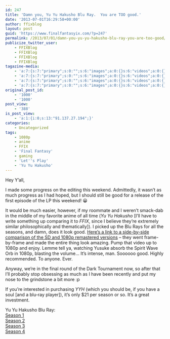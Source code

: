```yaml
---
id: 247
title: 'Damn you, Yu Yu Hakusho Blu Ray.  You are TOO good.'
date: '2013-07-01T16:29:58+00:00'
author: ffixblog
layout: post
guid: 'https://www.finalfantasyix.com/?p=247'
permalink: /2013/07/01/damn-you-yu-yu-hakusho-blu-ray-you-are-too-good/
publicize_twitter_user:
    - FFIXBlog
    - FFIXBlog
    - FFIXBlog
    - FFIXBlog
tagazine-media:
    - 'a:7:{s:7:"primary";s:0:"";s:6:"images";a:0:{}s:6:"videos";a:0:{}s:11:"image_count";i:0;s:6:"author";s:8:"47012034";s:7:"blog_id";s:8:"48119600";s:9:"mod_stamp";s:19:"2013-07-01 16:30:08";}'
    - 'a:7:{s:7:"primary";s:0:"";s:6:"images";a:0:{}s:6:"videos";a:0:{}s:11:"image_count";i:0;s:6:"author";s:8:"47012034";s:7:"blog_id";s:8:"48119600";s:9:"mod_stamp";s:19:"2013-07-01 16:30:08";}'
    - 'a:7:{s:7:"primary";s:0:"";s:6:"images";a:0:{}s:6:"videos";a:0:{}s:11:"image_count";i:0;s:6:"author";s:8:"47012034";s:7:"blog_id";s:8:"48119600";s:9:"mod_stamp";s:19:"2013-07-01 16:30:08";}'
    - 'a:7:{s:7:"primary";s:0:"";s:6:"images";a:0:{}s:6:"videos";a:0:{}s:11:"image_count";i:0;s:6:"author";s:8:"47012034";s:7:"blog_id";s:8:"48119600";s:9:"mod_stamp";s:19:"2013-07-01 16:30:08";}'
original_post_id:
    - '1000'
    - '1000'
post_view:
    - '388'
is_post_view:
    - 'a:1:{i:0;s:13:"91.137.27.194";}'
categories:
    - Uncategorized
tags:
    - 1080p
    - anime
    - FFIX
    - 'Final Fantasy'
    - gaming
    - 'Let''s Play'
    - 'Yu Yu Hakusho'
---
```


Hey Y’all,

I made some progress on the editing this weekend. Admittedly, it wasn’t as much progress as I had hoped, but I should still be good for a release of the first episode of the LP this weekend! 😀

It would be much easier, however, if my roommate and I weren’t smack-dab in the middle of my favorite anime of all time (*Yu Yu Hakusho* \[I’ll have to write something up comparing it to *FFIX*, since I believe they’re extremely similar philosophically and thematically\]). I picked up the Blu Rays for all the seasons, and damn, does it look good. [Here’s a link to a side-by-side comparison of the SD and 1080p remastered versions](http://www.youtube.com/watch?v=CfbCzQ5fq9A) – they went frame-by-frame and made the entire thing look amazing. Pump that video up to 1080p and enjoy. Lemme tell ya, watching Yusuke absorb the Spirit Wave Orb in 1080p, blasting the volume… It’s intense, man. Soooooo good. Highly recommended. To anyone. Ever.

Anyway, we’re in the final round of the Dark Tournament now, so after that I’ll probably stop obsessing as much as I have been recently and put my nose to the grindstone a bit more :p

If you’re interested in purchasing *YYH* (which you should be, if you have a soul \[and a blu-ray player\]), it’s only $21 per season or so. It’s a great investment.

Yu Yu Hakusho Blu Ray:  
[Season 1](http://www.amazon.com/gp/product/B004GZZGWC/ref=as_li_qf_sp_asin_il_tl?ie=UTF8&camp=1789&creative=9325&creativeASIN=B004GZZGWC&linkCode=as2&tag=fifaixbl-20)  
[Season 2](http://www.amazon.com/gp/product/B004WCSMDO/ref=as_li_qf_sp_asin_il_tl?ie=UTF8&camp=1789&creative=9325&creativeASIN=B004WCSMDO&linkCode=as2&tag=fifaixbl-20)  
[Season 3](http://www.amazon.com/gp/product/B00576U9AS/ref=as_li_qf_sp_asin_il_tl?ie=UTF8&camp=1789&creative=9325&creativeASIN=B00576U9AS&linkCode=as2&tag=fifaixbl-20)  
[Season 4](http://www.amazon.com/gp/product/B005HVWVOK/ref=as_li_qf_sp_asin_il_tl?ie=UTF8&camp=1789&creative=9325&creativeASIN=B005HVWVOK&linkCode=as2&tag=fifaixbl-20)